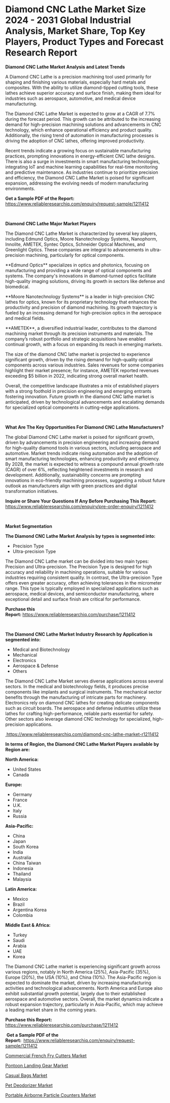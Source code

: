 <p><h1>Diamond CNC Lathe Market Size 2024 - 2031 Global Industrial Analysis, Market Share, Top Key Players, Product Types and Forecast Research Report</h1></p><p><strong>Diamond CNC Lathe Market Analysis and Latest Trends</strong></p>
<p><p>A Diamond CNC Lathe is a precision machining tool used primarily for shaping and finishing various materials, especially hard metals and composites. With the ability to utilize diamond-tipped cutting tools, these lathes achieve superior accuracy and surface finish, making them ideal for industries such as aerospace, automotive, and medical device manufacturing.</p><p>The Diamond CNC Lathe Market is expected to grow at a CAGR of 7.7% during the forecast period. This growth can be attributed to the increasing demand for high-precision machining solutions and advancements in CNC technology, which enhance operational efficiency and product quality. Additionally, the rising trend of automation in manufacturing processes is driving the adoption of CNC lathes, offering improved productivity.</p><p>Recent trends indicate a growing focus on sustainable manufacturing practices, prompting innovations in energy-efficient CNC lathe designs. There is also a surge in investments in smart manufacturing technologies, integrating IoT and machine learning capabilities for real-time monitoring and predictive maintenance. As industries continue to prioritize precision and efficiency, the Diamond CNC Lathe Market is poised for significant expansion, addressing the evolving needs of modern manufacturing environments.</p></p>
<p><strong>Get a Sample PDF of the Report:&nbsp;</strong> <a href="https://www.reliableresearchiq.com/enquiry/request-sample/1211412?utm_campaign=1102&utm_medium=2&utm_source=Github&utm_content=ia&utm_term=17122024&utm_id=diamond-cnc-lathe">https://www.reliableresearchiq.com/enquiry/request-sample/1211412</a></p>
<p>&nbsp;</p>
<p><strong>Diamond CNC Lathe Major Market Players</strong></p>
<p><p>The Diamond CNC Lathe Market is characterized by several key players, including Edmund Optics, Moore Nanotechnology Systems, Nanophorm, Innolite, AMETEK, Syntec Optics, Schneider Optical Machines, and Greenlight Optics. These companies are integral to advancements in ultra-precision machining, particularly for optical components.</p><p>**Edmund Optics** specializes in optics and photonics, focusing on manufacturing and providing a wide range of optical components and systems. The company's innovations in diamond-turned optics facilitate high-quality imaging solutions, driving its growth in sectors like defense and biomedical.</p><p>**Moore Nanotechnology Systems** is a leader in high-precision CNC lathes for optics, known for its proprietary technology that enhances the productivity and precision of diamond machining. Its growth trajectory is fueled by an increasing demand for high-precision optics in the aerospace and medical fields.</p><p>**AMETEK**, a diversified industrial leader, contributes to the diamond machining market through its precision instruments and materials. The company’s robust portfolio and strategic acquisitions have enabled continual growth, with a focus on expanding its reach in emerging markets.</p><p>The size of the diamond CNC lathe market is projected to experience significant growth, driven by the rising demand for high-quality optical components across various industries. Sales revenues for some companies highlight their market presence; for instance, AMETEK reported revenues exceeding $5 billion in 2022, indicating strong overall market health.</p><p>Overall, the competitive landscape illustrates a mix of established players with a strong foothold in precision engineering and emerging entrants fostering innovation. Future growth in the diamond CNC lathe market is anticipated, driven by technological advancements and escalating demands for specialized optical components in cutting-edge applications.</p></p>
<p>&nbsp;</p>
<p><strong>What Are The Key Opportunities For Diamond CNC Lathe Manufacturers?</strong></p>
<p><p>The global Diamond CNC Lathe market is poised for significant growth, driven by advancements in precision engineering and increasing demand for high-quality diamond tools in various sectors, including aerospace and automotive. Market trends indicate rising automation and the adoption of smart manufacturing technologies, enhancing productivity and efficiency. By 2028, the market is expected to witness a compound annual growth rate (CAGR) of over 6%, reflecting heightened investments in research and development. Additionally, sustainability concerns are prompting innovations in eco-friendly machining processes, suggesting a robust future outlook as manufacturers align with green practices and digital transformation initiatives.</p></p>
<p><strong>Inquire or Share Your Questions If Any Before Purchasing This Report:</strong> <a href="https://www.reliableresearchiq.com/enquiry/pre-order-enquiry/1211412?utm_campaign=1102&utm_medium=2&utm_source=Github&utm_content=ia&utm_term=17122024&utm_id=diamond-cnc-lathe">https://www.reliableresearchiq.com/enquiry/pre-order-enquiry/1211412</a></p>
<p>&nbsp;</p>
<p><strong>Market Segmentation</strong></p>
<p><strong>The Diamond CNC Lathe Market Analysis by types is segmented into:</strong></p>
<p><ul><li>Precision Type</li><li>Ultra-precision Type</li></ul></p>
<p><p>The Diamond CNC Lathe market can be divided into two main types: Precision and Ultra-precision. The Precision Type is designed for high accuracy and reliability in machining operations, suitable for various industries requiring consistent quality. In contrast, the Ultra-precision Type offers even greater accuracy, often achieving tolerances in the micrometer range. This type is typically employed in specialized applications such as aerospace, medical devices, and semiconductor manufacturing, where exceptional detail and surface finish are critical for performance.</p></p>
<p><strong>Purchase this Report:&nbsp;</strong><a href="https://www.reliableresearchiq.com/purchase/1211412?utm_campaign=1102&utm_medium=2&utm_source=Github&utm_content=ia&utm_term=17122024&utm_id=diamond-cnc-lathe">https://www.reliableresearchiq.com/purchase/1211412</a></p>
<p>&nbsp;</p>
<p><strong>The Diamond CNC Lathe Market Industry Research by Application is segmented into:</strong></p>
<p><ul><li>Medical and Biotechnology</li><li>Mechanical</li><li>Electronics</li><li>Aerospace & Defense</li><li>Others</li></ul></p>
<p><p>The Diamond CNC Lathe Market serves diverse applications across several sectors. In the medical and biotechnology fields, it produces precise components like implants and surgical instruments. The mechanical sector benefits through the manufacturing of intricate parts for machinery. Electronics rely on diamond CNC lathes for creating delicate components such as circuit boards. The aerospace and defense industries utilize these lathes for crafting high-performance, reliable parts essential for safety. Other sectors also leverage diamond CNC technology for specialized, high-precision applications.</p></p>
<p><a href="https://www.reliableresearchiq.com/diamond-cnc-lathe-market-r1211412?utm_campaign=1102&utm_medium=2&utm_source=Github&utm_content=ia&utm_term=17122024&utm_id=diamond-cnc-lathe">&nbsp;https://www.reliableresearchiq.com/diamond-cnc-lathe-market-r1211412</a></p>
<p><strong>In terms of Region, the Diamond CNC Lathe Market Players available by Region are:</strong></p>
<p>
    <p> <strong> North America: </strong>
        <ul>
            <li>United States</li>
            <li>Canada</li>
        </ul>
        </p> 
    <p> <strong> Europe: </strong>
        <ul>
            <li>Germany</li>
            <li>France</li>
            <li>U.K.</li>
            <li>Italy</li>
            <li>Russia</li>
        </ul>
        </p> 
    <p> <strong> Asia-Pacific: </strong>
        <ul>
            <li>China</li>
            <li>Japan</li>
            <li>South Korea</li>
            <li>India</li>
            <li>Australia</li>
            <li>China Taiwan</li>
            <li>Indonesia</li>
            <li>Thailand</li>
            <li>Malaysia</li>
        </ul>
        </p> 
    <p> <strong> Latin America: </strong>
        <ul>
            <li>Mexico</li>
            <li>Brazil</li>
            <li>Argentina Korea</li>
            <li>Colombia</li>
        </ul>
        </p> 
    <p> <strong> Middle East & Africa: </strong>
        <ul>
            <li>Turkey</li>
            <li>Saudi</li>
            <li>Arabia</li>
            <li>UAE</li>
            <li>Korea</li>
        </ul>
    </p>
    </p>
<p><p>The Diamond CNC Lathe market is experiencing significant growth across various regions, notably in North America (25%), Asia-Pacific (35%), Europe (20%), the USA (10%), and China (10%). The Asia-Pacific region is expected to dominate the market, driven by increasing manufacturing activities and technological advancements. North America and Europe also exhibit substantial growth potential, largely due to their established aerospace and automotive sectors. Overall, the market dynamics indicate a robust expansion trajectory, particularly in Asia-Pacific, which may achieve a leading market share in the coming years.</p></p>
<p><strong>Purchase this Report: </strong><a href="https://www.reliableresearchiq.com/purchase/1211412?utm_campaign=1102&utm_medium=2&utm_source=Github&utm_content=ia&utm_term=17122024&utm_id=diamond-cnc-lathe">https://www.reliableresearchiq.com/purchase/1211412</a></p>
<p>&nbsp;<strong>Get a Sample PDF of the Report:&nbsp;&nbsp;</strong><a href="https://www.reliableresearchiq.com/enquiry/request-sample/1211412?utm_campaign=1102&utm_medium=2&utm_source=Github&utm_content=ia&utm_term=17122024&utm_id=diamond-cnc-lathe">https://www.reliableresearchiq.com/enquiry/request-sample/1211412</a></p>
<p><strong></strong></p>
<p><p><a href="https://www.linkedin.com/pulse/a-mkt-nova-vc8zf?utm_campaign=1102&utm_medium=2&utm_source=Github&utm_content=ia&utm_term=17122024&utm_id=diamond-cnc-lathe">Commercial French Fry Cutters Market</a></p><p><a href="https://www.linkedin.com/pulse/market-dynamics-trends-in-depth-look-pontoon-landing-gear-djv9e?utm_campaign=1102&utm_medium=2&utm_source=Github&utm_content=ia&utm_term=17122024&utm_id=diamond-cnc-lathe">Pontoon Landing Gear Market</a></p><p><a href="https://www.linkedin.com/pulse/in-depth-study-casual-bags-market-size-dynamics-growth-projections-njqkf?utm_campaign=1102&utm_medium=2&utm_source=Github&utm_content=ia&utm_term=17122024&utm_id=diamond-cnc-lathe">Casual Bags Market</a></p><p><a href="https://www.linkedin.com/pulse/providing-industry-analysis-andforecasts-between-2024-2031-vrwrf?utm_campaign=1102&utm_medium=2&utm_source=Github&utm_content=ia&utm_term=17122024&utm_id=diamond-cnc-lathe">Pet Deodorizer Market</a></p><p><a href="https://www.linkedin.com/pulse/close-examination-portable-airborne-particle-counters-market-hruwe?utm_campaign=1102&utm_medium=2&utm_source=Github&utm_content=ia&utm_term=17122024&utm_id=diamond-cnc-lathe">Portable Airborne Particle Counters Market</a></p></p>